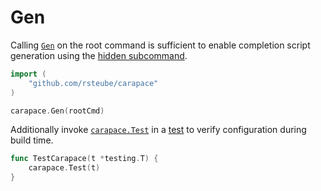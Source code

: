 # Gen

Calling [`Gen`](https://pkg.go.dev/github.com/rsteube/carapace#Gen) on the root command is sufficient to enable completion script generation using the [hidden subcommand](./gen/hiddenSubcommand.md).

```go
import (
    "github.com/rsteube/carapace"
)

carapace.Gen(rootCmd)
```

Additionally invoke [`carapace.Test`](https://pkg.go.dev/github.com/rsteube/carapace#Test) in a [test](https://golang.org/doc/tutorial/add-a-test) to verify configuration during build time.
```go
func TestCarapace(t *testing.T) {
    carapace.Test(t)
}
```

